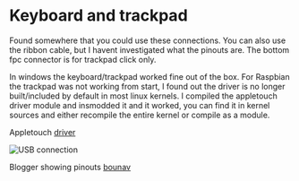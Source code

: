 # Keyboard and trackpad

Found somewhere that you could use these connections. You can also use the ribbon cable, but I havent investigated what the pinouts are.
The bottom fpc connector is for trackpad click only.

In windows the keyboard/trackpad worked fine out of the box.
For Raspbian the trackpad was not working from start, I found out the driver is no longer built/included by default in most linux kernels.
I compiled the appletouch driver module and insmodded it and it worked, you can find it in kernel sources and either recompile the entire kernel or compile as a module.

Appletouch [driver](https://github.com/raspberrypi/linux/tree/rpi-5.10.y/drivers/input/mouse)



   ![USB connection](https://i.imgur.com/i5GxgSH.jpeg)

Blogger showing pinouts [bounav](https://bounav.wordpress.com/2009/02/28/macbook-pro-trackpad-conversion)

